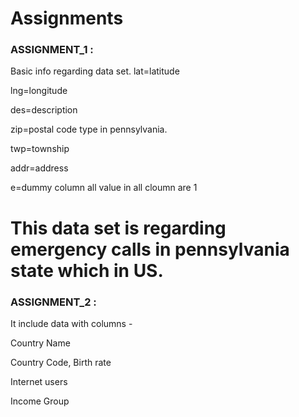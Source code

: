 # Assignments


### ASSIGNMENT_1 : 
Basic info regarding data set.
lat=latitude

lng=longitude

des=description

zip=postal code type in pennsylvania.

twp=township

addr=address

e=dummy column all value in all cloumn are 1

# This data set is regarding emergency calls in pennsylvania state which in US.


### ASSIGNMENT_2 : 

It include data with columns - 

Country Name

Country Code, Birth rate

Internet users

Income Group

  
